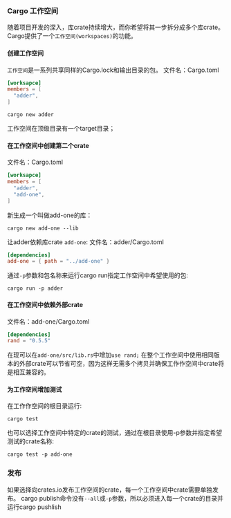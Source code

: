 ### Cargo 工作空间
随着项目开发的深入，库crate持续增大，而你希望将其一步拆分成多个库crate。
Cargo提供了一个`工作空间(workspaces)`的功能。

#### 创建工作空间
`工作空间`是一系列共享同样的Cargo.lock和输出目录的包。
文件名：Cargo.toml
```toml
[worksapce]
members = [
  "adder",
]
```
```shell
cargo new adder
```
工作空间在顶级目录有一个target目录；

#### 在工作空间中创建第二个crate
文件名：Cargo.toml
```toml
[worksapce]
members = [
  "adder",
  "add-one",
]
```
新生成一个叫做add-one的库：
```shell
cargo new add-one --lib
```

让adder依赖库crate `add-one`:
文件名：adder/Cargo.toml
```toml
[dependencies]
add-one = { path = "../add-one" }
```
通过`-p`参数和包名称来运行cargo run指定工作空间中希望使用的包:
```shell
cargo run -p adder
```

#### 在工作空间中依赖外部crate
文件名：add-one/Cargo.toml
```toml
[dependencies]
rand = "0.5.5"
```
在现可以在`add-one/src/lib.rs`中增加`use rand;`
在整个工作空间中使用相同版本的外部crate可以节省可空，因为这样无需多个拷贝并确保工作作空间中crate将是相互兼容的。

#### 为工作空间增加测试
在工作作空间的根目录运行:
```shell
cargo test
```
也可以选择工作空间中特定的crate的测试，通过在根目录使用-p参数并指定希望测试的crate名称:
```shell
cargo test -p add-one
```

### 发布
如果选择向crates.io发布工作空间的crate，每一个工作空间中crate需要单独发布。
cargo publish命令没有`--all`或`-p`参数，所以必须进入每一个crate的目录并运行cargo pushlish

